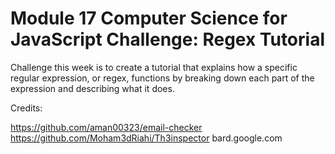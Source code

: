 # Module 17 Computer Science for JavaScript Challenge: Regex Tutorial

Challenge this week is to create a tutorial that explains how a specific regular expression, or regex, functions by breaking down each part of the expression and describing what it does.

Credits:

https://github.com/aman00323/email-checker
https://github.com/Moham3dRiahi/Th3inspector
bard.google.com